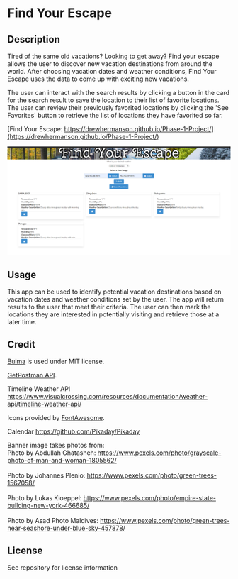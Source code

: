 # Find Your Escape

## Description 

Tired of the same old vacations? Looking to get away? Find your escape allows the user to discover new vacation destinations from around the world.  After choosing vacation dates and weather conditions, Find Your Escape uses the data to come up with exciting new vacations. 

The user can interact with the search results by clicking a button in the card for the search result to save the location to their list of favorite locations. The user can review their previously favorited locations by clicking the 'See Favorites' button to retrieve the list of locations they have favorited so far. 

[Find Your Escape: https://drewhermanson.github.io/Phase-1-Project/](https://drewhermanson.github.io/Phase-1-Project/)

![Demo-picture](assets/images/demo.png)

## Usage

This app can be used to identify potential vacation destinations based on vacation dates and weather conditions set by the user. The app will return results to the user that meet their criteria. The user can then mark the locations they are interested in potentially visiting and retrieve those at a later time. 

## Credit

[Bulma](https://bulma.io/) is used under MIT license.

[GetPostman API](https://documenter.getpostman.com/view/1134062/T1LJjU52#d5fa7209-3bf9-4a24-be50-94d84192b1a6).

Timeline Weather API
https://www.visualcrossing.com/resources/documentation/weather-api/timeline-weather-api/

Icons provided by [FontAwesome](https://fontawesome.com/).

Calendar
https://github.com/Pikaday/Pikaday

Banner image takes photos from:
<br>Photo by Abdullah Ghatasheh: https://www.pexels.com/photo/grayscale-photo-of-man-and-woman-1805562/ </br>
<br>Photo by Johannes Plenio: https://www.pexels.com/photo/green-trees-1567058/ </br>
<br>Photo by Lukas Kloeppel: https://www.pexels.com/photo/empire-state-building-new-york-466685/ </br>
<br>Photo by Asad Photo Maldives: https://www.pexels.com/photo/green-trees-near-seashore-under-blue-sky-457878/ </br>

## License 

See repository for license information 